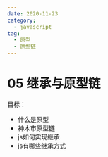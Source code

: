 ```yaml
---
date: 2020-11-23
category:
  - javascript
tag:
  - 原型
  - 原型链
---
```


# 05 继承与原型链

目标：
* 什么是原型
* 神木市原型链
* js如何实现继承
* js有哪些继承方式
